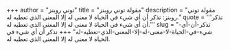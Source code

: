 +++
author = "توني روبنز"
title = "مقولة توني روبنز"
description = "مقولة توني روبنز: تذكر أن أي شيء في الحياة لا معنى له إلا المعنى الذي تعطيه له."
quote = '''تذكر أن أي شيء في الحياة لا معنى له إلا المعنى الذي تعطيه له.'''
slug = "تذكر-أن-أي-شيء-في-الحياة-لا-معنى-له-إلا-المعنى-الذي-تعطيه-له"
+++
تذكر أن أي شيء في الحياة لا معنى له إلا المعنى الذي تعطيه له.
